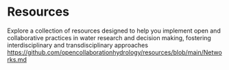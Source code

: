 # Resources
Explore a collection of resources designed to help you implement open and collaborative practices in water research and decision making, fostering interdisciplinary and transdisciplinary approaches
https://github.com/opencollaborationhydrology/resources/blob/main/Networks.md
